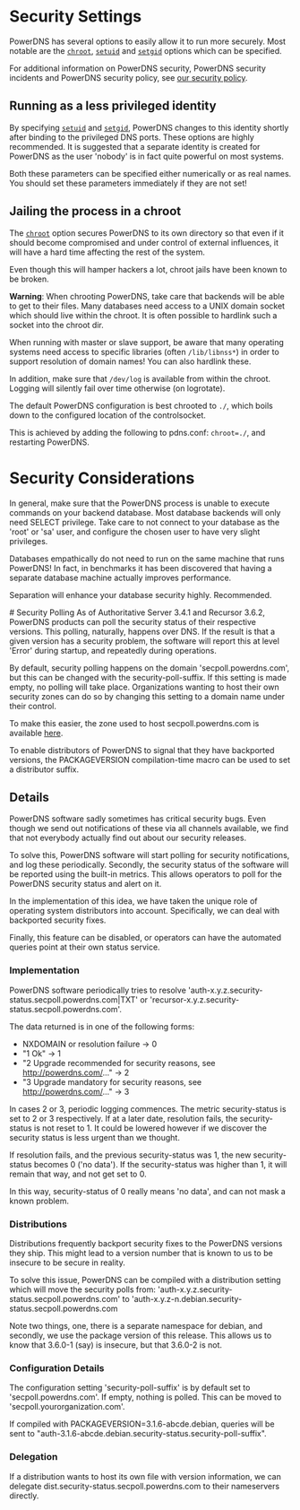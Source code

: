 # Security Settings
PowerDNS has several options to easily allow it to run more securely. Most notable are the [`chroot`](../authoritative/settings.md#chroot), [`setuid`](../authoritative/settings.md#setuid) and [`setgid`](../authoritative/settings.md#setgid) options which can be specified.

For additional information on PowerDNS security, PowerDNS security incidents and PowerDNS security policy, see [our security policy](../security/index.md).

## Running as a less privileged identity

By specifying [`setuid`](../authoritative/settings.md#setuid) and [`setgid`](../authoritative/settings.md#setgid), PowerDNS changes to this identity shortly after binding to the privileged DNS ports. These options are highly recommended. It is suggested that a separate identity is created for PowerDNS as the user 'nobody' is in fact quite powerful on most systems.

Both these parameters can be specified either numerically or as real names. You should set these parameters immediately if they are not set!

## Jailing the process in a chroot

The [`chroot`](../authoritative/settings.md#chroot) option secures PowerDNS to its own directory so that even if it should become compromised and under control of external influences, it will have a hard time affecting the rest of the system.

Even though this will hamper hackers a lot, chroot jails have been known to be broken.

**Warning**: When chrooting PowerDNS, take care that backends will be able to get to their files. Many databases need access to a UNIX domain socket which should live within the chroot. It is often possible to hardlink such a socket into the chroot dir.

When running with master or slave support, be aware that many operating systems need access to specific libraries (often `/lib/libnss*`) in order to support resolution of domain names! You can also hardlink these.

In addition, make sure that `/dev/log` is available from within the chroot. Logging will silently fail over time otherwise (on logrotate).

The default PowerDNS configuration is best chrooted to `./`, which boils down to the configured location of the controlsocket.

This is achieved by adding the following to pdns.conf: `chroot=./`, and restarting PowerDNS.

# Security Considerations
In general, make sure that the PowerDNS process is unable to execute commands on your backend database. Most database backends will only need SELECT privilege. Take care to not connect to your database as the 'root' or 'sa' user, and configure the chosen user to have very slight privileges.

Databases empathically do not need to run on the same machine that runs PowerDNS! In fact, in benchmarks it has been discovered that having a separate database machine actually improves performance.

Separation will enhance your database security highly. Recommended.

# Security Polling
As of Authoritative Server 3.4.1 and Recursor 3.6.2, PowerDNS products can poll the security status of their respective versions. This polling, naturally, happens over DNS. If the result is that a given version has a security problem, the software will report this at level 'Error' during startup, and repeatedly during operations.

By default, security polling happens on the domain 'secpoll.powerdns.com', but this can be changed with the security-poll-suffix. If this setting is made empty, no polling will take place. Organizations wanting to host their own security zones can do so by changing this setting to a domain name under their control.

To make this easier, the zone used to host secpoll.powerdns.com is available [here](https://github.com/PowerDNS/pdns/blob/master/docs/secpoll.zone).

To enable distributors of PowerDNS to signal that they have backported versions, the PACKAGEVERSION compilation-time macro can be used to set a distributor suffix.

## Details
PowerDNS software sadly sometimes has critical security bugs. Even though we send out notifications of these via all channels available, we find that not everybody actually find out about our security releases.

To solve this, PowerDNS software will start polling for security notifications, and log these periodically. Secondly, the security status of the software will be reported using the built-in metrics. This allows operators to poll for the PowerDNS security status and alert on it.

In the implementation of this idea, we have taken the unique role of operating system distributors into account. Specifically, we can deal with backported security fixes.

Finally, this feature can be disabled, or operators can have the automated queries point at their own status service.

### Implementation
PowerDNS software periodically tries to resolve 'auth-x.y.z.security-status.secpoll.powerdns.com|TXT' or 'recursor-x.y.z.security-status.secpoll.powerdns.com'.

The data returned is in one of the following forms:

* NXDOMAIN or resolution failure -> 0
* "1 Ok" -> 1
* "2 Upgrade recommended for security reasons, see http://powerdns.com/..." -> 2
* "3 Upgrade mandatory for security reasons, see http://powerdns.com/..." -> 3

In cases 2 or 3, periodic logging commences. The metric security-status is set to 2 or 3 respectively. If at a later date, resolution fails, the security-status is not reset to 1. It could be lowered however if we discover the security status is less urgent than we thought.

If resolution fails, and the previous security-status was 1, the new security-status becomes 0 ('no data'). If the security-status was higher than 1, it will remain that way, and not get set to 0.

In this way, security-status of 0 really means 'no data', and can not mask a known problem.

### Distributions
Distributions frequently backport security fixes to the PowerDNS versions they ship. This might lead to a version number that is known to us to be insecure to be secure in reality.

To solve this issue, PowerDNS can be compiled with a distribution setting which will move the security polls from: 'auth-x.y.z.security-status.secpoll.powerdns.com' to 'auth-x.y.z-n.debian.security-status.secpoll.powerdns.com

Note two things, one, there is a separate namespace for debian, and secondly, we use the package version of this release. This allows us to know that 3.6.0-1 (say) is insecure, but that 3.6.0-2 is not.

### Configuration Details
The configuration setting 'security-poll-suffix' is by default set to 'secpoll.powerdns.com'. If empty, nothing is polled. This can be moved to 'secpoll.yourorganization.com'.

If compiled with PACKAGEVERSION=3.1.6-abcde.debian, queries will be sent to "auth-3.1.6-abcde.debian.security-status.security-poll-suffix".

### Delegation
If a distribution wants to host its own file with version information, we can delegate dist.security-status.secpoll.powerdns.com to their nameservers directly.
